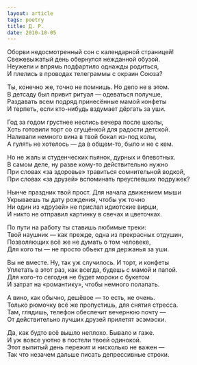 ```yaml
---
layout: article
tags: poetry
title: Д. Р.
date: 2010-10-05
---
```


Оборви недосмотренный сон с календарной страницей!<br>
Свежевыжатый день обернулся нежданной обузой.<br>
Неужели и впрямь подфартило однажды родиться,<br>
И плелись в проводах телеграммы с окраин Союза?<br>

Ты, конечно же, точно не помнишь. Но дело не в этом.<br>
В детсаду был привит ритуал — одеваться получше,<br>
Раздавать всем подряд принесённые мамой конфеты<br>
И терпеть, если кто-нибудь вздумает дёргать за уши.<br>

Год за годом грустнее неслись вечера после школы,<br>
Хоть готовили торт со сгущёнкой для радости детской.<br>
Наливали немного вина в твой бокал из-под колы,<br>
А гулять не хотелось — да в общем-то, было и не с кем.<br>

Но не жаль и студенческих пьянок, дурных и блевотных.<br>
В самом деле, ну разве кому-то действительно нужно<br>
При словах «за здоровье» травиться сомнительной водкой,<br>
При словах «за друзей» вспоминать преуспевших подружек?<br>

Нынче праздник твой прост. Для начала движением мыши<br>
Укрываешь ты дату рождения, чтобы уж точно<br>
Ни один из «друзей» не прислал идиотские вирши,<br>
И никто не отправил картинку в свечах и цветочках.<br>

По пути на работу ты ставишь любимые треки:<br>
Твой наушник — как прежде, одна из прекрасных отдушин,<br>
Позволяющих всё же не думать о том человеке,<br>
Для кого ты — не просто объект для держанья за уши.<br>

Вы не вместе. Ну, так уж случилось. И торт, и конфеты<br>
Уплетать в этот раз, как всегда, будешь с мамой и папой.<br>
Для кого-то сегодня не будет мороки с букетом<br>
И затрат на «романтику», чтобы немного полапать.<br>

А вино, как обычно, дешёвое — то есть, не очень.<br>
Только рюмочку всё же пропустишь, для снятия стресса.<br>
Там, глядишь, телефон обеспечит вечернюю почту —<br>
От действительно лучших друзей прилетят эсэмэски.<br>

Да, как будто всё вышло неплохо. Бывало и гаже.<br>
И уж вовсе уютно в постели твоей одинокой.<br>
Этот выпитый день пережит и нисколько не важен —<br>
Так что незачем дальше писать депрессивные строки.
